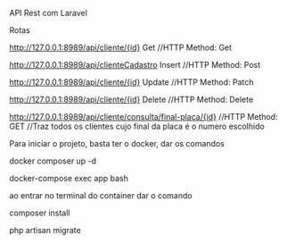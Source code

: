 API Rest com Laravel

Rotas

http://127.0.0.1:8989/api/cliente/{id} Get //HTTP Method: Get

http://127.0.0.1:8989/api/clienteCadastro Insert //HTTP Method: Post

http://127.0.0.1:8989/api/cliente/{id} Update //HTTP Method: Patch

http://127.0.0.1:8989/api/cliente/{id} Delete //HTTP Method: Delete

http://127.0.0.1:8989/api/cliente/consulta/final-placa/{id} //HTTP Method: GET //Traz todos os clientes cujo final da placa é o numero escolhido


Para iniciar o projeto, basta ter o docker, dar os comandos

docker composer up -d

docker-compose exec app bash

ao entrar no terminal do container dar o comando

composer install

php artisan migrate